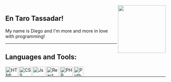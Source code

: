   <div style="display: inline_block;">
  <img align="right" height="150" src="https://static.wixstatic.com/media/1d30da_0ffdf1f786d34655906ef1c7f6a51408~mv2.gif">
  </div>
  
  ## En Taro Tassadar! <br>
  My name is Diego and I'm more and more in love with programming! <br>
  
  <hr>
  
  ## Languages and Tools:
  
  <div style="display: inline_block;">
    <img align="left" alt="HTML" height="30" width="40" src="https://cdn.jsdelivr.net/gh/devicons/devicon/icons/html5/html5-plain.svg">
    <img align="left" alt="CSS" height="30" width="40" src="https://cdn.jsdelivr.net/gh/devicons/devicon/icons/css3/css3-plain.svg">
    <img align="left" alt="Js" height="30" width="40" src="https://cdn.jsdelivr.net/gh/devicons/devicon/icons/javascript/javascript-plain.svg">
    <img align="left" alt="React" height="30" width="40" src="https://cdn.jsdelivr.net/gh/devicons/devicon/icons/react/react-original.svg">
    <img align="left" alt="PHP" height="30" width="40" src="https://cdn.jsdelivr.net/gh/devicons/devicon/icons/php/php-plain.svg">
    <img align="left" alt="Python" height="30" width="30" src="https://cdn.iconscout.com/icon/free/png-256/python-3521655-2945099.png">
  
  </div> <br>
  
  <hr>
